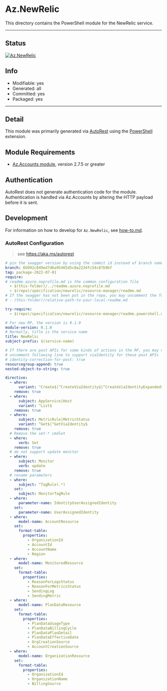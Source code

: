 <!-- region Generated -->
# Az.NewRelic
This directory contains the PowerShell module for the NewRelic service.

---
## Status
[![Az.NewRelic](https://img.shields.io/powershellgallery/v/Az.NewRelic.svg?style=flat-square&label=Az.NewRelic "Az.NewRelic")](https://www.powershellgallery.com/packages/Az.NewRelic/)

## Info
- Modifiable: yes
- Generated: all
- Committed: yes
- Packaged: yes

---
## Detail
This module was primarily generated via [AutoRest](https://github.com/Azure/autorest) using the [PowerShell](https://github.com/Azure/autorest.powershell) extension.

## Module Requirements
- [Az.Accounts module](https://www.powershellgallery.com/packages/Az.Accounts/), version 2.7.5 or greater

## Authentication
AutoRest does not generate authentication code for the module. Authentication is handled via Az.Accounts by altering the HTTP payload before it is sent.

## Development
For information on how to develop for `Az.NewRelic`, see [how-to.md](how-to.md).
<!-- endregion -->

### AutoRest Configuration
> see https://aka.ms/autorest

```yaml
# pin the swagger version by using the commit id instead of branch name
branch: 6b992c049ed7d6a95465d5c0a2234fc54c87b9bf
tag: package-2022-07-01
require:
# readme.azure.noprofile.md is the common configuration file
  - $(this-folder)/../readme.azure.noprofile.md
  - $(repo)/specification/newrelic/resource-manager/readme.md
# If the swagger has not been put in the repo, you may uncomment the following line and refer to it locally
# - (this-folder)/relative-path-to-your-local-readme.md

try-require: 
  - $(repo)/specification/newrelic/resource-manager/readme.powershell.md

# For new RP, the version is 0.1.0
module-version: 0.1.0
# Normally, title is the service name
title: NewRelic
subject-prefix: $(service-name)

# If there are post APIs for some kinds of actions in the RP, you may need to 
# uncomment following line to support viaIdentity for these post APIs
# identity-correction-for-post: true
resourcegroup-append: true
nested-object-to-string: true

directive:
  - where:
      variant: ^Create$|^CreateViaIdentity$|^CreateViaIdentityExpanded$|^Update$|^UpdateViaIdentity$|^Switch$|^SwitchViaIdentity$
    remove: true
  - where:
      subject: AppService|Host
      variant: ^List$
    remove: true
  - where:
      subject: MetricRule|MetricStatus
      variant: ^Get$|^GetViaIdentity$
    remove: true
  # Remove the set-* cmdlet
  - where:
      verb: Set
    remove: true
  # do not support update monitor
  - where:
      subject: Monitor
      verb: update
    remove: true
  # rename parameters
  - where:
      subject: ^TagRule(.*)
    set:
      subject: MonitorTagRule
  - where:
      parameter-name: IdentityUserAssignedIdentity
    set:
      parameter-name: UserAssignedIdentity
  - where:
      model-name: AccountResource
    set:
      format-table:
        properties:
          - OrganizationId
          - AccountId
          - AccountName
          - Region
  - where:
      model-name: MonitoredResource
    set:
      format-table:
        properties:
          - ReasonForLogsStatus
          - ReasonForMetricsStatus
          - SendingLog
          - SendingMetric
  - where:
      model-name: PlanDataResource
    set:
      format-table:
        properties:
          - PlanDataUsageType
          - PlanDataBillingCycle
          - PlanDataPlanDetail
          - PlanDataEffectiveDate
          - OrgCreationSource
          - AccountCreationSource
  - where:
      model-name: OrganizationResource
    set:
      format-table:
        properties:
          - OrganizationId
          - OrganizationName
          - BillingSource
```

